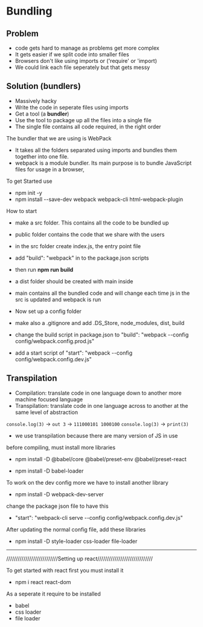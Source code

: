 # Bundling

## Problem

- code gets hard to manage as problems get more complex
- It gets easier if we split code into smaller files
- Browsers don't like using imports or ('require' or 'import)
- We could link each file seperately but that gets messy

## Solution (bundlers)

- Massively hacky
- Write the code in seperate files using imports
- Get a tool (a **bundler**)
- Use the tool to package up all the files into a single file
- The single file contains all code required, in the right order

The bundler that we are using is WebPack

- It takes all the folders separated using imports and bundles them together into one file.
- webpack is a module bundler. Its main purpose is to bundle JavaScript files for usage in a browser,

To get Started use

- npm init -y
- npm install --save-dev webpack webpack-cli html-webpack-plugin

How to start
- make a src folder. This contains all the code to be bundled up
- public folder contains the code that we share with the users
- in the src folder create index.js, the entry point file

- add "build": "webpack" in to the package.json scripts
- then run **npm run build**
- a dist folder should be created with main inside
- main contains all the bundled code and will change each time js in the src is updated and webpack is run
- Now set up a config folder
- make also a .gitignore and add .DS_Store, node_modules, dist, build
- change the build script in package.json to "build": "webpack --config config/webpack.config.prod.js"
- add a start script of "start": "webpack --config config/webpack.config.dev.js"

## Transpilation

- Compilation: translate code in one language down to another more machine focused language
- Transpilation: translate code in one language across to another at the same level of abstraction

`console.log(3)` -> `out 3` -> `111000101 1000100`
`console.log(3)` -> `print(3)`

- we use transpilation because there are many version of JS in use

before compiling, must install more libraries

- npm install -D @babel/core @babel/preset-env @babel/preset-react

- npm install -D babel-loader

To work on the dev config more we have to install another library

- npm install -D webpack-dev-server

change the package json file to have this

- "start": "webpack-cli serve --config config/webpack.config.dev.js"

After updating the normal config file, add these libraries

- npm install -D style-loader css-loader file-loader

________________________________________________________________________

///////////////////////////Setting up react/////////////////////////////

To get started with react first you must install it 

- npm i react react-dom

As a seperate it require to be installed

- babel
- css loader
- file loader